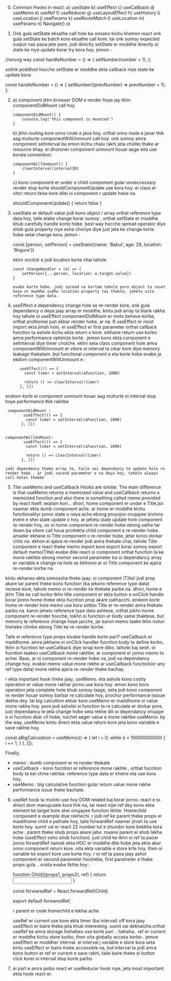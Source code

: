 0. Common Hooks in react:
   a) useState
   b) useEffect
   c) useCallback
   d) useMemo
   e) useRef
   f) useReducer
   g) useLayoutEffect
   h) useHistory
   i) useLocation
   j) useParams
   k) useRouteMatch
   l) useLocation
   m) useParams
   n) Navigate()
   o)

1. Onk gula setState eksathe call hole ba onnano kichu khetreo react onk gula setState ke batch kore eksathe call kore. tai onk somoy expected output nao paoa jete pare, jodi directly setState er moddhe directly oi state ke niye update korar try kora hoy. jemon :

//wrong way
const handleNumber = () => {
setNumber(number + 1);
};

sothik poddhoti hocche setState er moddhe ekta callback niye state ke update kora:

const handleNumber = () => {
setNumber((prevNumber) => prevNumber + 1);
};

2.  a) component jkhn browser DOM e render hoye jay tkhn componentDidMount call hoy.

        componentDidMount() {
            console.log('this component is mounted')
        }

    b) jkhn routing kore onno route e jaoa hoy, orthat onno route e jaoar thik aag muhurte componentWillUnmount call hoy.
    onk somoy amra component setInterval ba emon kichu chalu rakhi jeta choltei thake ar resource khay. ei dhoroner component unmount houar aage eita use korata convention:

        componentWillUnmount() {
            clearInterval(intervalID)
        }

    c) kono component er under e child component gular unneccessary render stop korte shouldComponentUpdate use kora hoy. ei class er vitor return false kore dilei oi component r update hobe na.

    shouldComponentUpdate() {
    return false
    }

3.  useState er default value jodi kono object / array orthat reference type data hoy, taile etake change korar somoy , orthat setState er moddhe khub carefully handle korte hobe. best way hocche spread operator diye shob gula property niye eshe choriye diye just jeta ke change korte hobe setai change kora. jemon :

    const [person, setPerson] = useState({name: 'Babul', age: 29, location: 'Bogura'})

    ekhn onclick e jodi location korte chai tahole

        const changeHandler = (e) => {
            setPerson({...person, location: e.target.value})
        }

        evabe korte hobe. jodi spread na kortam tahole puro object ta reset hoye or moddhe sudhu location property tai thakto, jehetu oita reference type data.

4.  useEffect e dependency change hole se re-render kore, onk gula dependancy o deya jaay array er moddhe. kintu jodi array ta blank rakha hoy tahole oi useEffect componentDidMount er moto behave korbe, orthat prothomei just ekbar render hobe, ar na. R useEffect er most import ekta jinish holo, ei useEffect er first parameter orthat callback function ta ashole kichu ekta return o kore. eikhane return use korbo amra performance optimize korte . jemon kono ekta component e setInterval diye timer cholche. ekhn seta class component hole amra componentWillUnmount er vitore oi interval ta clear kore diye memory leakage thekatam. but functional component e eta korte hobe evabe ja ekdom componentWillUnmount e :

           useEffect(() => {
             const timer = setInterval(aFunction, 1000)

             return () => clearInterval(timer)
           }, [])

erokom korle ei component unmount houar aag muhurte oi interval stop hoye performance thik rakhbe

     componentDidMount :
            useEffect(() => {
             const timer = setInterval(aFunction, 1000)
           }, [])


    componentWillUnMount:
            useEffect(() => {
             const timer = setInterval(aFunction, 1000)

             return () => clearInterval(timer)
           }, [])

    jodi dependency thake array te, taile sei dependancy te update hole re render hobe.. ar jodi second parameter e na deya hoy, tahole always call hotei thakbe

5. The useMemo and useCallback Hooks are similar. The main difference is that useMemo returns a memoized value and useCallback returns a memoized function.and also there is something called memo provided by react itself. explain kori... dhori, home component er under e Title.jsx naamer ekta dumb component ache. ar home er moddhe kichu functionalityr jonno state o neya ache ebong proyojon onujayee bivinno event e shei state update o hoy. ar jehetu state update hole component re-render hoy, so oi home component re-render hobe ebong sathe tar down ba vitore call houa prottekta child component e re-render hobe. amader ekhane oi Title component o re-render hobe, jetar konoi dorkar chilo na. ekhon ei ajaira re-render jodi amra thekate chai, tahole Title component e react theke memo import kore export korar somoy export default memo(Title) evabe dilei react oi component orthat function ta ke mone rakhbe ebong memor second parameter ba oi dependancy array er variable e change na hole se kkhonoi ar oi Title component ke ajaira re-render korbe na.

kintu ekhaneo ekta somossha theke jaay. oi component (Title) jodi prop akare tar parent theke kono function (ba jekono reference type data) recieve kore, tahole memo oi re-render ke thekate parbe na. dhori, home e jkhn Title ke call korbo tkhn title component er ekta button e onClick handle korar jonno home theke ekta fucntion prop akare pathacchi. erokom korle home re-render hole memo use kora sotteo Title er re-render amra thekate parbo na. karon jehetu reference type data ashtese, orthat jokhn home component re-render hocche, tokhn oi function er body same thaktese, but memory te reference change hoye jacche, jar karon memo taake tkhn notun hishebe chinbe ebong Title ke re-render korbe.

Taile ei reference type props kivabe handle korte pari? useCallback er maddhome. amra jekhane oi onClick handler fucntion body ta define korbo, tkhn oi fucntion ke useCallback diye wrap kore dibo. taholei kaj sesh. oi fucntion taakeo useCallback mone rakhbe, ar component er jonno memo to achei. Bass, ar oi component re-render hobe na, jodi na dependancy change hoy. evabei memo value mone rekhe ar useCallback function(or any ref type data) mone rekhe ajaira re-render theke bachay.

r ekta important hook theke jaay, useMemo. eta ashole kono costly operation er value mone rakhar jonno use kora hoy. emon kono boro operation jeta complete hote khub somoy laage, seta jodi kono component re render houar somoy barbar re calculate hoy, prochur performance isssue dekha dey. tai big calcultion ekbar kore useMemo er maddhome oi value mone rakha hoy. pore jodi asholei oi function ta re calculate er dorkar pore, just dependancy te jeta change hobe seta rekhe dili oi dependancy onujaye e oi fucntion abar cll hobe, nochet aager value e mone rakhbe useMemo. by the way, useMemo kintu direct ekta value return kore jeta kono variable e save rakhte hoy.

const aBigCalculation = useMemo(() => {
let i = 0;
while (i < 10000000000) {
i += 1;
}
}, []);

Finally,

- memo : dumb component er re render thekate
- useCallback - kono fucntion er reference mone rakhte , orthat fucntion body ta kei chine rakhbe. reference type data er khetre eta use kora hoy.
- useMemo : big calculative function gular return value mone rakhe performance issue theke bachate.

6. useRef hook ta muloto use hoy DOM related kaj korar jonno. react e to direct dom manupulate kora thik na, tai react nijei ref dey kono ekta element ke target kore shei onujayee function likhte. Homechild component e example diye rekhechi. r jodi ref ke parent theke props er maddhome child e pathate hoy, taile forwardRef naamer jinish ta use korte hoy. sumit vai er react 22 number tut e shundor kore bekkha kora ache . parent theke shob props akare jabe. maane parent ei shob lekha hobe (useEffect soho shob function). just child ke tkhn oi ref ta paoar jonno forwardRef namok ekta HOC er moddhe dite hobe jeta ekta abar onno component return kore. oita ekta variable e store krte hoy. then oi variable ke export kore use korte hoy. r oi ref ta paoa jaay ashol component er second parameter hioshebe, first parameter e thake props gula .. onkta evabe likhte hoy :

   function Child({props1, props2}, ref) {
   return <input ref={ref} type={props1}>
   }

   const forwaredRef = React.forwardRef(Child)

   export default forwaredRef;

   r parent er code homechild e lekhai ache

   useRef er current use kore ekta timer (ba interval) off kora jaay useEffect er baire theke.jeta khub interesting. sumit vai dekhaiche.orthat useRef ke amra storage hishebeo use korte pari .. hahaha.. ref er current er moddhe kichu store korbo, then oita globally access korbo . jemon useEffect er moddher interval. ei interval j variable e store kora seta kintu useEffect er baire theke accessible na, but interval ta jodi amra kono button er ref er current e save rakhi, taile baire theke oi button click korei oi interval stop korte parbo

7. ei part e amra janbo react er useReducer hook niye, jeta most important ekta hook react er.
